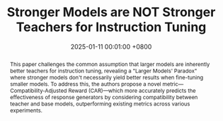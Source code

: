 ---
title:          "Stronger Models are NOT Stronger Teachers for Instruction Tuning"
date:           2025-01-11 00:01:00 +0800
selected:       false
# pub:            "Annual Conference of the Nations of the Americas Chapter of the ACL (NAACL"
pub: "NAACL 2025"
pub_date:       "2025"
abstract: >-
  This paper challenges the common assumption that larger models are inherently better teachers for instruction tuning, revealing a "Larger Models' Paradox" where stronger models don't necessarily yield better results when fine-tuning smaller models. To address this, the authors propose a novel metric—Compatibility-Adjusted Reward (CAR)—which more accurately predicts the effectiveness of response generators by considering compatibility between teacher and base models, outperforming existing metrics across various experiments.  
cover:          /assets/images/covers/img_lmp.png
authors:
- Zhangchen Xu
- Fengqing Jiang
-  Luyao Niu
-   Bill Yuchen Lin
-    Radha Poovendran
links:
  Preprint: https://arxiv.org/abs/2411.07133
---